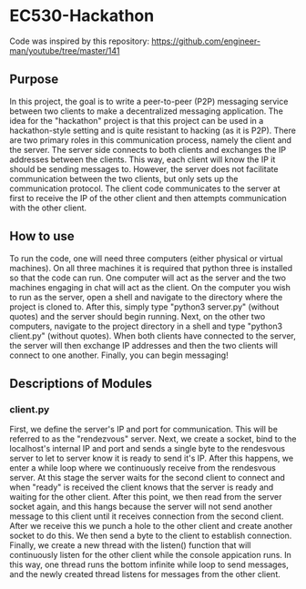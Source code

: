 # EC530-Hackathon

Code was inspired by this repository: https://github.com/engineer-man/youtube/tree/master/141

## Purpose

In this project, the goal is to write a peer-to-peer (P2P) messaging service between two clients to make a decentralized messaging application. The idea for the "hackathon" project is that this project can be used in a hackathon-style setting and is quite resistant to hacking (as it is P2P). There are two primary roles in this communication process, namely the client and the server. The server side connects to both clients and exchanges the IP addresses between the clients. This way, each client will know the IP it should be sending messages to. However, the server does not facilitate communication between the two clients, but only sets up the communication protocol. The client code communicates to the server at first to receive the IP of the other client and then attempts communication with the other client.

## How to use

To run the code, one will need three computers (either physical or virtual machines). On all three machines it is required that python three is installed so that the code can run. One computer will act as the server and the two machines engaging in chat will act as the client. On the computer you wish to run as the server, open a shell and navigate to the directory where the project is cloned to. After this, simply type "python3 server.py" (without quotes) and the server should begin running. Next, on the other two computers, navigate to the project directory in a shell and type "python3 client.py" (without quotes). When both clients have connected to the server, the server will then exchange IP addresses and then the two clients will connect to one another. Finally, you can begin messaging!

## Descriptions of Modules

### client.py
First, we define the server's IP and port for communication. This will be referred to as the "rendezvous" server. Next, we create a socket, bind to the localhost's internal IP and port and sends a single byte to the rendesvous server to let to server know it is ready to send it's IP. After this happens, we enter a while loop where we continuously receive from the rendesvous server. At this stage the server waits for the second client to connect and when "ready" is received the client knows that the server is ready and waiting for the other client. After this point, we then read from the server socket again, and this hangs because the server will not send another message to this client until it receives connection from the second client. After we receive this we punch a hole to the other client and create another socket to do this. We then send a byte to the client to establish connection. Finally, we create a new thread with the listen() function that will continuously listen for the other client while the console appication runs. In this way, one thread runs the bottom infinite while loop to send messages, and the newly created thread listens for messages from the other client.
